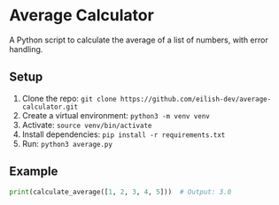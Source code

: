 # Average Calculator
A Python script to calculate the average of a list of numbers, with error handling.

## Setup
1. Clone the repo: `git clone https://github.com/eilish-dev/average-calculator.git`
2. Create a virtual environment: `python3 -m venv venv`
3. Activate: `source venv/bin/activate`
4. Install dependencies: `pip install -r requirements.txt`
5. Run: `python3 average.py`

## Example
```python
print(calculate_average([1, 2, 3, 4, 5]))  # Output: 3.0